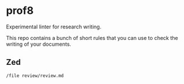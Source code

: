 # prof8

Experimental linter for research writing.

This repo contains a bunch of short rules that you can use to check the writing of your documents.

## Zed

```
/file review/review.md
```

